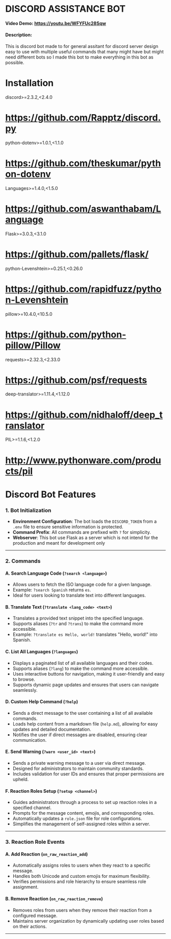 # DISCORD ASSISTANCE BOT
#### Video Demo: https://youtu.be/WFYFUc28Sqw
#### Description: 

This is discord bot made to for general assitant for discord server design easy to use with multiple useful commands that many might have but might need different  bots so I made this bot to make everything in this bot as possible.

# Installation
discord>=2.3.2,<2.4.0  
# https://github.com/Rapptz/discord.py
python-dotenv>=1.0.1,<1.1.0  
# https://github.com/theskumar/python-dotenv
Languages>=1.4.0,<1.5.0  
# https://github.com/aswanthabam/Language
Flask>=3.0.3,<3.1.0  
# https://github.com/pallets/flask/
python-Levenshtein>=0.25.1,<0.26.0  
# https://github.com/rapidfuzz/python-Levenshtein
pillow>=10.4.0,<10.5.0  
# https://github.com/python-pillow/Pillow
requests>=2.32.3,<2.33.0  
# https://github.com/psf/requests
deep-translator>=1.11.4,<1.12.0  
# https://github.com/nidhaloff/deep_translator
PIL>=1.1.6,<1.2.0  
# http://www.pythonware.com/products/pil

# Discord Bot Features

### 1. **Bot Initialization**
- **Environment Configuration**: The bot loads the `DISCORD_TOKEN` from a `.env` file to ensure sensitive information is protected. 
- **Command Prefix**: All commands are prefixed with `?` for simplicity.
- **Webserver**: This bot use Flask as a server which is not intend for the production and meant for development only
---

### 2. **Commands**

#### A. Search Language Code (`?search <language>`)
- Allows users to fetch the ISO language code for a given language.
- Example: `?search Spanish` returns `es`.
- Ideal for users looking to translate text into different languages.

#### B. Translate Text (`?translate <lang_code> <text>`)
- Translates a provided text snippet into the specified language.
- Supports aliases (`?tr` and `?trans`) to make the command more accessible.
- Example: `?translate es Hello, world!` translates "Hello, world!" into Spanish.

#### C. List All Languages (`?languages`)
- Displays a paginated list of all available languages and their codes.
- Supports aliases (`?lang`) to make the command more accessible.
- Uses interactive buttons for navigation, making it user-friendly and easy to browse.
- Supports dynamic page updates and ensures that users can navigate seamlessly.

#### D. Custom Help Command (`?help`)
- Sends a direct message to the user containing a list of all available commands.
- Loads help content from a markdown file (`help.md`), allowing for easy updates and detailed documentation.
- Notifies the user if direct messages are disabled, ensuring clear communication.

#### E. Send Warning (`?warn <user_id> <text>`)
- Sends a private warning message to a user via direct message.
- Designed for administrators to maintain community standards.
- Includes validation for user IDs and ensures that proper permissions are upheld.

#### F. Reaction Roles Setup (`?setup <channel>`)
- Guides administrators through a process to set up reaction roles in a specified channel.
- Prompts for the message content, emojis, and corresponding roles.
- Automatically updates a `role.json` file for role configurations.
- Simplifies the management of self-assigned roles within a server.

---

### 3. **Reaction Role Events**

#### A. Add Reaction (`on_raw_reaction_add`)
- Automatically assigns roles to users when they react to a specific message.
- Handles both Unicode and custom emojis for maximum flexibility.
- Verifies permissions and role hierarchy to ensure seamless role assignment.

#### B. Remove Reaction (`on_raw_reaction_remove`)
- Removes roles from users when they remove their reaction from a configured message.
- Maintains server organization by dynamically updating user roles based on their actions.

---




